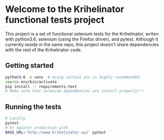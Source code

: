 # Welcome to the Krihelinator functional tests project

This project is a set of functional selenium tests for the Krihelinator, writen with python3.6, selenium (using the Firefox driver), and pytest.
Although it currently reside in the same repo, this project doesn't share dependencies with the rest of the Krihelinator code.

## Getting started

```bash
python3.6 -m venv  # Using virtual env is highly recommended
source env/bin/activate
pip install -r requirements.text
# Make sure that selenium dependencies are install properly!!!
```

## Running the tests

```bash
# Locally
pytest
# Or against production with
BASE_URL='http://www.krihelinator.xyz' pytest
```
